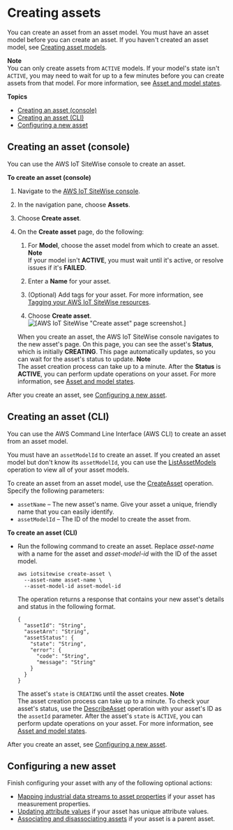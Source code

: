 # Creating assets<a name="create-assets"></a>

You can create an asset from an asset model\. You must have an asset model before you can create an asset\. If you haven't created an asset model, see [Creating asset models](create-asset-models.md)\. 

**Note**  
You can only create assets from `ACTIVE` models\. If your model's state isn't `ACTIVE`, you may need to wait for up to a few minutes before you can create assets from that model\. For more information, see [Asset and model states](asset-and-model-states.md)\.

**Topics**
+ [Creating an asset \(console\)](#create-asset-console)
+ [Creating an asset \(CLI\)](#create-asset-cli)
+ [Configuring a new asset](#create-asset-next-steps)

## Creating an asset \(console\)<a name="create-asset-console"></a>

You can use the AWS IoT SiteWise console to create an asset\.

**To create an asset \(console\)**

1. <a name="sitewise-open-console"></a>Navigate to the [AWS IoT SiteWise console](https://console.aws.amazon.com/iotsitewise/)\.

1. <a name="sitewise-choose-assets"></a>In the navigation pane, choose **Assets**\.

1. Choose **Create asset**\.

1. On the **Create asset** page, do the following:

   1. For **Model**, choose the asset model from which to create an asset\.
**Note**  
If your model isn't **ACTIVE**, you must wait until it's active, or resolve issues if it's **FAILED**\.

   1. Enter a **Name** for your asset\.

   1. \(Optional\) Add tags for your asset\. For more information, see [Tagging your AWS IoT SiteWise resources](tag-resources.md)\.

   1. Choose **Create asset**\.  
![\[AWS IoT SiteWise "Create asset" page screenshot.\]](http://docs.aws.amazon.com/iot-sitewise/latest/userguide/images/sitewise-create-asset-console.png)

   When you create an asset, the AWS IoT SiteWise console navigates to the new asset's page\. On this page, you can see the asset's **Status**, which is initially **CREATING**\. This page automatically updates, so you can wait for the asset's status to update\.
**Note**  
The asset creation process can take up to a minute\. After the **Status** is **ACTIVE**, you can perform update operations on your asset\. For more information, see [Asset and model states](asset-and-model-states.md)\.

After you create an asset, see [Configuring a new asset](#create-asset-next-steps)\.

## Creating an asset \(CLI\)<a name="create-asset-cli"></a>

You can use the AWS Command Line Interface \(AWS CLI\) to create an asset from an asset model\.

You must have an `assetModelId` to create an asset\. If you created an asset model but don't know its `assetModelId`, you can use the [ListAssetModels](https://docs.aws.amazon.com/iot-sitewise/latest/APIReference/API_ListAssetModels.html) operation to view all of your asset models\.

To create an asset from an asset model, use the [CreateAsset](https://docs.aws.amazon.com/iot-sitewise/latest/APIReference/API_CreateAsset.html) operation\. Specify the following parameters:
+ `assetName` – The new asset's name\. Give your asset a unique, friendly name that you can easily identify\.
+ `assetModelId` – The ID of the model to create the asset from\.

**To create an asset \(CLI\)**
+ Run the following command to create an asset\. Replace *asset\-name* with a name for the asset and *asset\-model\-id* with the ID of the asset model\.

  ```
  aws iotsitewise create-asset \
    --asset-name asset-name \
    --asset-model-id asset-model-id
  ```

  The operation returns a response that contains your new asset's details and status in the following format\.

  ```
  {
    "assetId": "String",
    "assetArn": "String",
    "assetStatus": {
      "state": "String",
      "error": {
        "code": "String",
        "message": "String"
      }
    }
  }
  ```

  The asset's `state` is `CREATING` until the asset creates\.
**Note**  
The asset creation process can take up to a minute\. To check your asset's status, use the [DescribeAsset](https://docs.aws.amazon.com/iot-sitewise/latest/APIReference/API_DescribeAsset.html) operation with your asset's ID as the `assetId` parameter\. After the asset's `state` is `ACTIVE`, you can perform update operations on your asset\. For more information, see [Asset and model states](asset-and-model-states.md)\.

After you create an asset, see [Configuring a new asset](#create-asset-next-steps)\.

## Configuring a new asset<a name="create-asset-next-steps"></a>

Finish configuring your asset with any of the following optional actions:
+ [Mapping industrial data streams to asset properties](connect-data-streams.md) if your asset has measurement properties\.
+ [Updating attribute values](update-attribute-values.md) if your asset has unique attribute values\.
+ [Associating and disassociating assets](add-associated-assets.md) if your asset is a parent asset\.